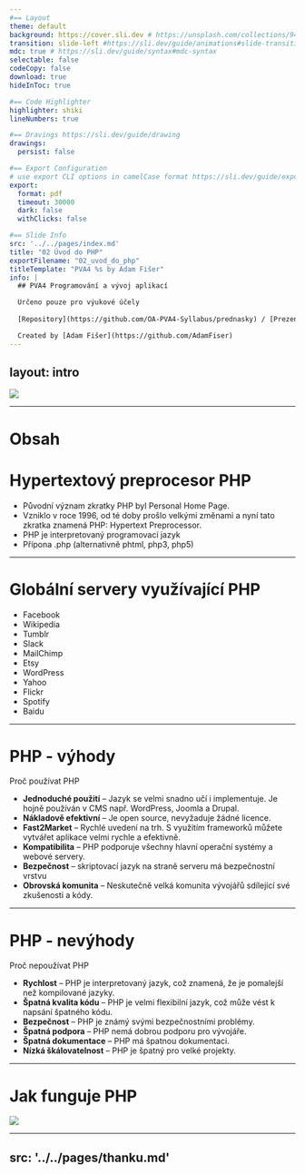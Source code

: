 ```yaml
---
#== Layout
theme: default
background: https://cover.sli.dev # https://unsplash.com/collections/94734566/slidev
transition: slide-left #https://sli.dev/guide/animations#slide-transitions
mdc: true # https://sli.dev/guide/syntax#mdc-syntax
selectable: false
codeCopy: false
download: true
hideInToc: true

#== Code Highlighter
highlighter: shiki
lineNumbers: true

#== Dravings https://sli.dev/guide/drawing
drawings:
  persist: false

#== Export Configuration
# use export CLI options in camelCase format https://sli.dev/guide/exporting.html
export:
  format: pdf
  timeout: 30000
  dark: false
  withClicks: false

#== Slide Info
src: '../../pages/index.md'
title: "02 Úvod do PHP"
exportFilename: "02_uvod_do_php"
titleTemplate: "PVA4 %s by Adam Fišer"
info: |
  ## PVA4 Programování a vývoj aplikací

  Určeno pouze pro výukové účely
  
  [Repository](https://github.com/OA-PVA4-Syllabus/prednasky) / [Prezentace](https://oa-pva4-syllabus.github.io/prednasky/)

  Created by [Adam Fišer](https://github.com/AdamFiser)
---
```

layout: intro
---

<img src="/php_img.png" />

---

#  Obsah

<Toc :columns="2" minDepth="1" maxDepth="1"></Toc>
---

# Hypertextový preprocesor PHP

* Původní význam zkratky PHP byl Personal Home Page. 
* Vzniklo v roce 1996, od té doby prošlo velkými změnami a nyní tato zkratka znamená PHP: Hypertext Preprocessor.
* PHP je interpretovaný programovací jazyk
* Přípona .php (alternativně phtml, php3, php5)

<!--
PHP je dynamický programovací jazyk fungující na straně serveru. Všechny operace, jež jsou v něm napsány, tak neprovádí uživatelovo zařízení, ale datacentrum hostingu. To pak posílá do návštěvníkova prohlížeče pouze výsledek ve formě čistého HTML kódu. S tím je spojena řada výhod v čele s malou náročností na hardware koncového uživatele a relativní bezpečnost kódu.
Obrovskou předností tohoto jazyka je také jeho široká podpora a rozšířenost. Jelikož se dnes v podstatě jedná o standardní řešení, jež používají miliony projektů po celém světě, je PHP podporováno a nainstalováno snad na všech dostupných hostinzích. Za svých osmnáct let existence si navíc díky široké a aktivní komunitě dokázalo vybudovat velmi obsáhlé knihovny funkcí, které výrazně urychlují programátorům práce.
Relativně jednoduše je pomocí PHP řešeno také napojení na databáze. Jazyk nemá problém komunikovat s naprostou většinou dnes používaných typů, samozřejmě včetně té nejoblíbenější – MySQL. PHP je tak dobře a relativně rychle použitelné ať už řešíte e-shop, redakční systém či jinou webovou aplikaci.
Interpretovaný = pracuje na straně serveru. 
-->

---

# Globální servery využívající PHP

* Facebook
* Wikipedia
* Tumblr
* Slack
* MailChimp
* Etsy
* WordPress
* Yahoo
* Flickr
* Spotify
* Baidu

---

# PHP - výhody

Proč používat PHP

- **Jednoduché použití** – Jazyk se velmi snadno učí i implementuje. Je hojně používán v CMS např. WordPress, Joomla a Drupal.
- **Nákladově efektivní** – Je open source, nevyžaduje žádné licence.
- **Fast2Market** – Rychlé uvedení na trh. S využitím frameworků můžete vytvářet aplikace velmi rychle a efektivně.
- **Kompatibilita** – PHP podporuje všechny hlavní operační systémy a webové servery.
- **Bezpečnost** – skriptovací jazyk na straně serveru má bezpečnostní vrstvu
- **Obrovská komunita** – Neskutečně velká komunita vývojářů sdílející své zkušenosti a kódy.

---

# PHP - nevýhody

Proč nepoužívat PHP

- **Rychlost** – PHP je interpretovaný jazyk, což znamená, že je pomalejší než kompilované jazyky.
- **Špatná kvalita kódu** – PHP je velmi flexibilní jazyk, což může vést k napsání špatného kódu.
- **Bezpečnost** – PHP je známý svými bezpečnostními problémy.
- **Špatná podpora** – PHP nemá dobrou podporu pro vývojáře.
- **Špatná dokumentace** – PHP má špatnou dokumentaci.
- **Nízká škálovatelnost** – PHP je špatný pro velké projekty.

---

# Jak funguje PHP

<img src="/jak_funguje_php.png" />

<!--
Webový prohlížeč návštěvníka odešle požadavek na webový server, kde je stránka umístěna.
Pokud má požadovaná webová stránka příponu PHP (např. název souboru.php), předá ji webový server interpretu PHP, který je nainstalován na webovém serveru.
Interpret PHP získá soubor PHP z pevného disku a spustí kód PHP. Odesílá nebo přijímá informace z databáze, pokud je k tomu skript PHP napsán. Poté vygeneruje výstup ve formě kódu HTML a odešle jej na web.
-->

---
src: '../../pages/thanku.md'
---